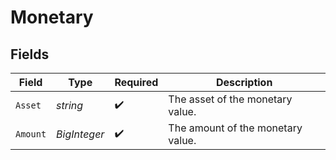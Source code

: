 # Monetary


## Fields

| Field                             | Type                              | Required                          | Description                       |
| --------------------------------- | --------------------------------- | --------------------------------- | --------------------------------- |
| `Asset`                           | *string*                          | :heavy_check_mark:                | The asset of the monetary value.  |
| `Amount`                          | *BigInteger*                      | :heavy_check_mark:                | The amount of the monetary value. |